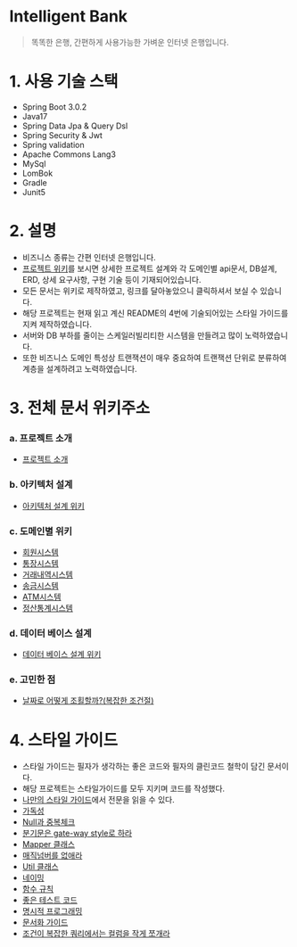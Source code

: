 # Intelligent Bank
> 똑똑한 은행, 간편하게 사용가능한 가벼운 인터넷 은행입니다.

# 1. 사용 기술 스택
* Spring Boot 3.0.2
* Java17
* Spring Data Jpa & Query Dsl
* Spring Security & Jwt
* Spring validation
* Apache Commons Lang3
* MySql
* LomBok
* Gradle
* Junit5

# 2. 설명
* 비즈니스 종류는 간편 인터넷 은행입니다.
* [프로젝트 위키](https://github.com/liveforone/intelligent_bank/wiki)를 보시면 상세한 프로젝트 설계와 각 도메인별 api문서, DB설계, ERD, 상세 요구사항, 구현 기술 등이 기재되어있습니다.
* 모든 문서는 위키로 제작하였고, 링크를 달아놓았으니 클릭하셔서 보실 수 있습니다.
* 해당 프로젝트는 현재 읽고 계신 README의 4번에 기술되어있는  스타일 가이드를 지켜 제작하였습니다.
* 서버와 DB 부하를 줄이는 스케일러빌리티한 시스템을 만들려고 많이 노력하였습니다.
* 또한 비즈니스 도메인 특성상 트랜잭션이 매우 중요하여 트랜잭션 단위로 분류하여 계층을 설계하려고 노력하였습니다.

# 3. 전체 문서 위키주소
### a. 프로젝트 소개
* [프로젝트 소개](https://github.com/liveforone/intelligent_bank/wiki/%EB%93%A4%EC%96%B4%EA%B0%80%EB%A9%B0)
### b. 아키텍처 설계
* [아키텍처 설계 위키](https://github.com/liveforone/intelligent_bank/wiki/%EC%95%84%ED%82%A4%ED%85%8D%EC%B2%98-%EC%84%A4%EA%B3%84-%EB%B0%8F-%EC%9D%B4%EC%9C%A0)
### c. 도메인별 위키
* [회원시스템](https://github.com/liveforone/intelligent_bank/wiki/%ED%9A%8C%EC%9B%90%EC%8B%9C%EC%8A%A4%ED%85%9C)
* [통장시스템](https://github.com/liveforone/intelligent_bank/wiki/%ED%86%B5%EC%9E%A5-%EC%8B%9C%EC%8A%A4%ED%85%9C)
* [거래내역시스템](https://github.com/liveforone/intelligent_bank/wiki/%EA%B1%B0%EB%9E%98%EB%82%B4%EC%97%AD-%EC%8B%9C%EC%8A%A4%ED%85%9C)
* [송금시스템](https://github.com/liveforone/intelligent_bank/wiki/%EC%86%A1%EA%B8%88-%EC%8B%9C%EC%8A%A4%ED%85%9C)
* [ATM시스템](https://github.com/liveforone/intelligent_bank/wiki/ATM-%EC%8B%9C%EC%8A%A4%ED%85%9C)
* [정산통계시스템](https://github.com/liveforone/intelligent_bank/wiki/%EC%A0%95%EC%82%B0-%ED%86%B5%EA%B3%84-%EC%8B%9C%EC%8A%A4%ED%85%9C)
### d. 데이터 베이스 설계
* [데이터 베이스 설계 위키](https://github.com/liveforone/intelligent_bank/wiki/%EB%8D%B0%EC%9D%B4%ED%84%B0-%EB%B2%A0%EC%9D%B4%EC%8A%A4-%EC%84%A4%EA%B3%84-%EB%B0%8F-%EC%9B%90%EC%B9%99)
### e. 고민한 점
* [날짜로 어떻게 조횔할까?(복잡한 조건절)](https://github.com/liveforone/intelligent_bank/wiki/%EB%82%A0%EC%A7%9C%EB%A1%9C-%EC%96%B4%EB%96%BB%EA%B2%8C-%EC%A1%B0%ED%9A%94%ED%95%A0%EA%B9%8C%3F(%EB%B3%B5%EC%9E%A1%ED%95%9C-%EC%A1%B0%EA%B1%B4%EC%A0%88))

# 4. 스타일 가이드
* 스타일 가이드는 필자가 생각하는 좋은 코드와 필자의 클린코드 철학이 담긴 문서이다.
* 해당 프로젝트는 스타일가이드를 모두 지키며 코드를 작성했다.
* [나만의 스타일 가이드](https://github.com/liveforone/study/tree/main/%5B%EB%82%98%EB%A7%8C%EC%9D%98%20%EC%8A%A4%ED%83%80%EC%9D%BC%20%EA%B0%80%EC%9D%B4%EB%93%9C%5D)에서 전문을 읽을 수 있다.
* [가독성](https://github.com/liveforone/study/blob/main/%5B%EB%82%98%EB%A7%8C%EC%9D%98%20%EC%8A%A4%ED%83%80%EC%9D%BC%20%EA%B0%80%EC%9D%B4%EB%93%9C%5D/b.%20%EA%B0%80%EB%8F%85%EC%84%B1.md)
* [Null과 중복체크](https://github.com/liveforone/study/blob/main/%5B%EB%82%98%EB%A7%8C%EC%9D%98%20%EC%8A%A4%ED%83%80%EC%9D%BC%20%EA%B0%80%EC%9D%B4%EB%93%9C%5D/c.%20Null%EA%B3%BC%20%EC%A4%91%EB%B3%B5%20%EC%B2%B4%ED%81%AC.md)
* [분기문은 gate-way style로 하라](https://github.com/liveforone/study/blob/main/%5B%EB%82%98%EB%A7%8C%EC%9D%98%20%EC%8A%A4%ED%83%80%EC%9D%BC%20%EA%B0%80%EC%9D%B4%EB%93%9C%5D/d.%20%EB%B6%84%EA%B8%B0%EB%AC%B8%EC%9D%80%20gate-way%20%EC%8A%A4%ED%83%80%EC%9D%BC%EB%A1%9C%20%ED%95%98%EB%9D%BC.md)
* [Mapper 클래스](https://github.com/liveforone/study/blob/main/%5B%EB%82%98%EB%A7%8C%EC%9D%98%20%EC%8A%A4%ED%83%80%EC%9D%BC%20%EA%B0%80%EC%9D%B4%EB%93%9C%5D/e.%20Mapper%20%ED%81%B4%EB%9E%98%EC%8A%A4.md)
* [매직넘버를 없애라](https://github.com/liveforone/study/blob/main/%5B%EB%82%98%EB%A7%8C%EC%9D%98%20%EC%8A%A4%ED%83%80%EC%9D%BC%20%EA%B0%80%EC%9D%B4%EB%93%9C%5D/f.%20%EB%A7%A4%EC%A7%81%EB%84%98%EB%B2%84%EB%A5%BC%20%EC%97%86%EC%95%A0%EB%9D%BC.md)
* [Util 클래스](https://github.com/liveforone/study/blob/main/%5B%EB%82%98%EB%A7%8C%EC%9D%98%20%EC%8A%A4%ED%83%80%EC%9D%BC%20%EA%B0%80%EC%9D%B4%EB%93%9C%5D/g.%20Util%20%ED%81%B4%EB%9E%98%EC%8A%A4.md)
* [네이밍](https://github.com/liveforone/study/blob/main/%5B%EB%82%98%EB%A7%8C%EC%9D%98%20%EC%8A%A4%ED%83%80%EC%9D%BC%20%EA%B0%80%EC%9D%B4%EB%93%9C%5D/h.%20%EB%84%A4%EC%9D%B4%EB%B0%8D.md)
* [함수 규칙](https://github.com/liveforone/study/blob/main/%5B%EB%82%98%EB%A7%8C%EC%9D%98%20%EC%8A%A4%ED%83%80%EC%9D%BC%20%EA%B0%80%EC%9D%B4%EB%93%9C%5D/i.%20%ED%95%A8%EC%88%98.md)
* [좋은 테스트 코드](https://github.com/liveforone/study/blob/main/%5B%EB%82%98%EB%A7%8C%EC%9D%98%20%EC%8A%A4%ED%83%80%EC%9D%BC%20%EA%B0%80%EC%9D%B4%EB%93%9C%5D/j.%20%EC%A2%8B%EC%9D%80%20%ED%85%8C%EC%8A%A4%ED%8A%B8%20%EC%BD%94%EB%93%9C.md)
* [명시적 프로그래밍](https://github.com/liveforone/study/blob/main/%5B%EB%82%98%EB%A7%8C%EC%9D%98%20%EC%8A%A4%ED%83%80%EC%9D%BC%20%EA%B0%80%EC%9D%B4%EB%93%9C%5D/k.%20%EB%AA%85%EC%8B%9C%EC%A0%81%20%ED%94%84%EB%A1%9C%EA%B7%B8%EB%9E%98%EB%B0%8D.md)
* [문서화 가이드](https://github.com/liveforone/study/blob/main/%5B%EB%82%98%EB%A7%8C%EC%9D%98%20%EC%8A%A4%ED%83%80%EC%9D%BC%20%EA%B0%80%EC%9D%B4%EB%93%9C%5D/l.%20%EB%AC%B8%EC%84%9C%ED%99%94%20%EA%B0%80%EC%9D%B4%EB%93%9C.md)
* [조건이 복잡한 쿼리에서는 컬럼을 작게 쪼개라](https://github.com/liveforone/study/blob/main/%5B%EB%82%98%EB%A7%8C%EC%9D%98%20%EC%8A%A4%ED%83%80%EC%9D%BC%20%EA%B0%80%EC%9D%B4%EB%93%9C%5D/m.%20%EC%A1%B0%EA%B1%B4%EC%9D%B4%20%EB%B3%B5%EC%9E%A1%ED%95%9C%20%EC%BF%BC%EB%A6%AC%EC%97%90%EC%84%9C%EB%8A%94%20%EC%BB%AC%EB%9F%BC%EC%9D%84%20%EC%9E%91%EA%B2%8C%20%EC%AA%BC%EA%B0%9C%EB%9D%BC.md)
